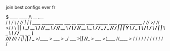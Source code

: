 join best configs ever fr


$     ____    ____    /\  __   .__                                                                                    
    / ___\  / ___\  / /_/  |_ |  |__    ____    ______  ____ ___  __  ____    ____    ______  ____  _____     ______ 
   / /_/  >/ /_/  >/ / \   __\|  |  \ _/ __ \  /  ___/_/ __ \\  \/ /_/ __ \  /    \  /  ___/_/ __ \ \__  \   /  ___/ 
   \___  / \___  // /   |  |  |   Y  \\  ___/  \___ \ \  ___/ \   / \  ___/ |   |  \ \___ \ \  ___/  / __ \_ \___ \  
/\/_____/ /_____// /    |__|  |___|  / \___  >/____  > \___  > \_/   \___  >|___|  //____  > \___  >(____  //____  > 
\/               \/                \/      \/      \/      \/            \/      \/      \/      \/      \/      \/  
                                                                                                                     

